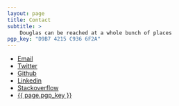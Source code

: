 ```yaml
---
layout: page
title: Contact
subtitle: >
    Douglas can be reached at a whole bunch of places
pgp_key: "D9B7 4215 C936 6F2A"
---
```


<ul id="contacts-list">
  <li class="col-md-4">
    <div>
      <a href="mailto:hockeybuggy@gmail.com">Email</a>
    </div>
  </li>

  <li class="col-md-4">
    <div>
      <a href="https://twitter.com/hockeybuggy">Twitter</a>
    </div>
  </li>

  <li class="col-md-4">
    <div>
      <a href="https://github.com/hockeybuggy">Github</a>
    </div>
  </li>

  <li class="col-md-4">
    <div>
      <a href="https://www.linkedin.com/in/douglas-anderson-00636b32" data-proofer-ignore>Linkedin</a>
    </div>
  </li>

  <li class="col-md-4">
    <div>
      <a href="http://stackoverflow.com/users/1745922/douglas-anderson">Stackoverflow</a>
    </div>
  </li>

  <li class="col-md-4">
    <div>
      <a href="https://keybase.io/hockeybuggy">{{ page.pgp_key }}</a>
    </div>
  </li>
</ul>
